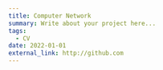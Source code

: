 ```yaml
---
title: Computer Network
summary: Write about your project here...
tags:
  - CV
date: 2022-01-01
external_link: http://github.com
---
```

